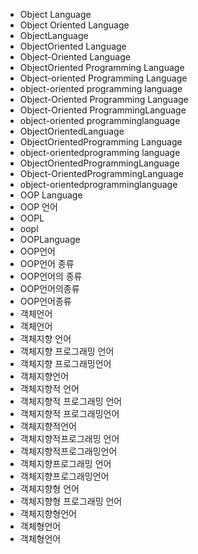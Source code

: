 ﻿- Object Language
- Object Oriented Language
- ObjectLanguage
- ObjectOriented Language
- Object-Oriented Language
- ObjectOriented Programming Language
- Object-oriented Programming Language
- object-oriented programming language
- Object-Oriented Programming Language
- Object-Oriented ProgrammingLanguage
- object-oriented programminglanguage
- ObjectOrientedLanguage
- ObjectOrientedProgramming Language
- object-orientedprogramming language
- ObjectOrientedProgrammingLanguage
- Object-OrientedProgrammingLanguage
- object-orientedprogramminglanguage
- OOP Language
- OOP 언어
- OOPL
- oopl
- OOPLanguage
- OOP언어
- OOP언어 종류
- OOP언어의 종류
- OOP언어의종류
- OOP언어종류
- 객체언어
- 객체언어
- 객체지향 언어
- 객체지향 프로그래밍 언어
- 객체지향 프로그래밍언어
- 객체지향언어
- 객체지향적 언어
- 객체지향적 프로그래밍 언어
- 객체지향적 프로그래밍언어
- 객체지향적언어
- 객체지향적프로그래밍 언어
- 객체지향적프로그래밍언어
- 객체지향프로그래밍 언어
- 객체지향프로그래밍언어
- 객체지향형 언어
- 객체지향형 프로그래밍 언어
- 객체지향형언어
- 객체형언어
- 객체형언어
